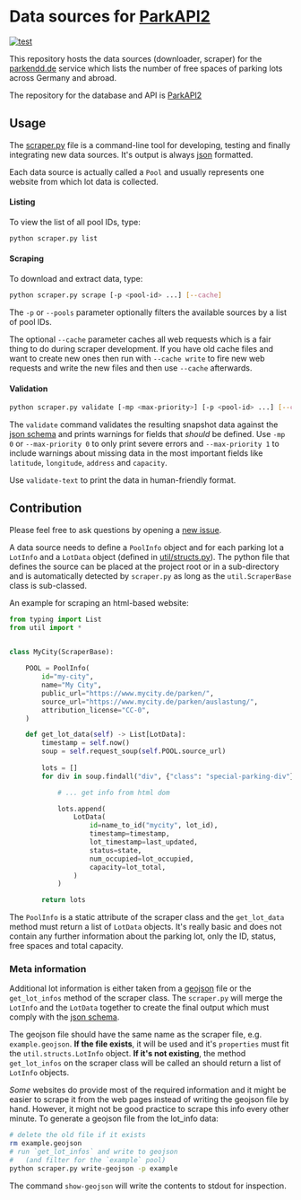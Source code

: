 # Data sources for [ParkAPI2](https://github.com/ParkenDD/ParkAPI2)

[![test](https://github.com/ParkenDD/ParkAPI2-sources/actions/workflows/tests.yml/badge.svg?branch=master)](https://github.com/ParkenDD/ParkAPI2-sources/actions/workflows/tests.yml)

This repository hosts the data sources (downloader, scraper) for the
[parkendd.de](https://parkendd.de/) service which lists the 
number of free spaces of parking lots across Germany and abroad.

The repository for the database and API is [ParkAPI2](https://github.com/ParkenDD/ParkAPI2)


## Usage

The [scraper.py](scraper.py) file is a command-line tool for 
developing, testing and finally integrating new data sources.
It's output is always [json](https://www.json.org/) formatted.

Each data source is actually called a `Pool` and usually represents
one website from which lot data is collected.

#### Listing

To view the list of all pool IDs, type:
```bash
python scraper.py list
```

#### Scraping 

To download and extract data, type:
```bash
python scraper.py scrape [-p <pool-id> ...] [--cache]
```

The `-p` or `--pools` parameter optionally filters the available sources
by a list of pool IDs. 

The optional `--cache` parameter caches all web requests which is a fair thing to do
during scraper development. If you have old cache files and want to create new ones
then run with `--cache write` to fire new web requests and write the new files and then
use `--cache` afterwards.


#### Validation

```bash
python scraper.py validate [-mp <max-priority>] [-p <pool-id> ...] [--cache]
```

The `validate` command validates the resulting snapshot data against the 
[json schema](schema.json) and prints warnings for fields that *should* be defined.
Use `-mp 0` or `--max-priority 0` to only print severe errors and 
`--max-priority 1` to include warnings about missing data in the most
important fields like `latitude`, `longitude`, `address` and `capacity`.

Use `validate-text` to print the data in human-friendly format. 


## Contribution

Please feel free to ask questions by opening a 
[new issue](https://github.com/ParkenDD/ParkAPI2-sources/issues).

A data source needs to define a `PoolInfo` object and 
for each parking lot a `LotInfo` and a `LotData` object
(defined in [util/structs.py](util/structs.py)). 
The python file that defines the source can be placed at 
the project root or in a sub-directory and is automatically
detected by `scraper.py` as long as the `util.ScraperBase`
class is sub-classed.

An example for scraping an html-based website:

```python
from typing import List
from util import *


class MyCity(ScraperBase):
    
    POOL = PoolInfo(
        id="my-city",
        name="My City",
        public_url="https://www.mycity.de/parken/",
        source_url="https://www.mycity.de/parken/auslastung/",
        attribution_license="CC-0",
    )

    def get_lot_data(self) -> List[LotData]:
        timestamp = self.now()
        soup = self.request_soup(self.POOL.source_url)
        
        lots = []
        for div in soup.findall("div", {"class": "special-parking-div"}):

            # ... get info from html dom

            lots.append(
                LotData(
                    id=name_to_id("mycity", lot_id),
                    timestamp=timestamp,
                    lot_timestamp=last_updated,
                    status=state,
                    num_occupied=lot_occupied,
                    capacity=lot_total,
                )
            )

        return lots
```

The `PoolInfo` is a static attribute of the scraper class and
the `get_lot_data` method must return a list of `LotData` objects. 
It's really basic and does not contain any further information about the 
parking lot, only the ID, status, free spaces and total capacity.


### Meta information

Additional lot information is either taken from a 
[geojson](https://geojson.org/) file or the `get_lot_infos` method
of the scraper class. The `scraper.py` will merge the `LotInfo` and
the `LotData` together to create the final output which must
comply with the [json schema](schema.json).

The geojson file should have the same name as the scraper file, 
e.g. `example.geojson`. **If the file exists**, it will be used and 
it's `properties` must fit the `util.structs.LotInfo` object.
**If it's not existing**, the method `get_lot_infos` on the scraper 
class will be called an should return a list of `LotInfo` objects. 

*Some* websites do provide most of the required information and it might 
be easier to scrape it from the web pages instead of writing the geojson 
file by hand. However, it might not be good practice to scrape this info 
every other minute. To generate a geojson file from the lot_info data:

```bash
# delete the old file if it exists
rm example.geojson  
# run `get_lot_infos` and write to geojson 
#   (and filter for the `example` pool) 
python scraper.py write-geojson -p example
``` 

The command `show-geojson` will write the contents to stdout for inspection.
